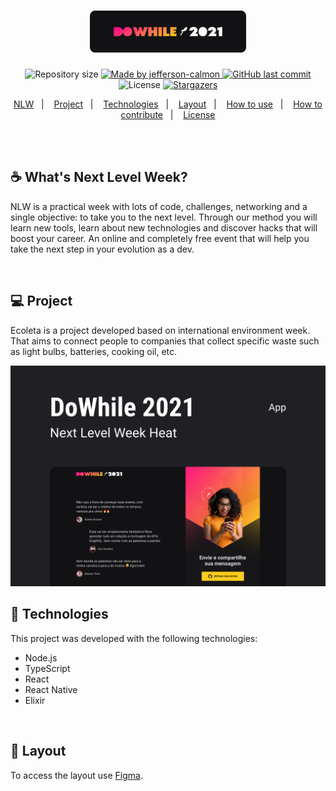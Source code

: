 <h1 align="center">
    <img alt="NLW Heat" title="NLW Heat" src=".github/logo.png" width="250px" />
</h1>
<!-- <h4 align="center">NLW Heat </h4> -->
<p align="center">  
  <img alt="Repository size" src="https://img.shields.io/github/repo-size/jefferson-calmon/nlw-heat-impulse?color=fe3a6d">
    
  <a href="https://www.linkedin.com/in/jeffersoncalmon/">
    <img alt="Made by jefferson-calmon" src="https://img.shields.io/badge/made%20by-Jefferson Calmon-%23fe3a6d">
  </a>
  
  <a href="https://github.com/jefferson-calmon/nlw-heat-impulse/commits/master">
    <img alt="GitHub last commit" src="https://img.shields.io/github/last-commit/jefferson-calmon/nlw-heat-impulse?color=fe3a6d">
  </a>

  <img alt="License" src="https://img.shields.io/badge/license-MIT-brightgreen?color=fe3a6d">

   <a href="https://github.com/jefferson-calmon/nlw-heat-impulse/stargazers">
    <img alt="Stargazers" src="https://img.shields.io/github/stars/jefferson-calmon/nlw-heat-impulse?style=social&color=fe3a6d">
  </a>
</p>

<p align="center">
  <a href="#-nlw">NLW</a>&nbsp;&nbsp;&nbsp;|&nbsp;&nbsp;&nbsp;
  <a href="#-project">Project</a>&nbsp;&nbsp;&nbsp;|&nbsp;&nbsp;&nbsp;
  <a href="#rocket-Technologies">Technologies</a>&nbsp;&nbsp;&nbsp;|&nbsp;&nbsp;&nbsp;
  <a href="#-layout">Layout</a>&nbsp;&nbsp;&nbsp;|&nbsp;&nbsp;&nbsp;
  <a href="#-how-to-use">How to use</a>&nbsp;&nbsp;&nbsp;|&nbsp;&nbsp;&nbsp;
  <a href="#-how-to-contribute">How to contribute</a>&nbsp;&nbsp;&nbsp;|&nbsp;&nbsp;&nbsp;
  <a href="#memo-license">License</a>
</p>


<br /><br />


<a id="-nlw"></a>

## :coffee: What's Next Level Week?
NLW is a practical week with lots of code, challenges, networking and a single objective: to take you to the next level.
Through our method you will learn new tools, learn about new technologies and discover hacks that will boost your career.
An online and completely free event that will help you take the next step in your evolution as a dev.


<br />


##  :computer: Project
Ecoleta is a project developed based on international environment week. 
That aims to connect people to companies that collect specific waste such as light bulbs, batteries, cooking oil, etc.

<img alt="Example" title="Example" src=".github/capa.png" />


<br />


## :rocket: Technologies
This project was developed with the following technologies:
- Node.js
- TypeScript
- React
- React Native
- Elixir


<br />


## 🔖 Layout
To access the layout use [Figma](https://www.figma.com/file/GfMrGymDY9fU1CFfig9lJy/%5BNLW-Heat---Mission%3A-Impulse%5D-DoWhile2021-(Community)?node-id=0%3A1).
